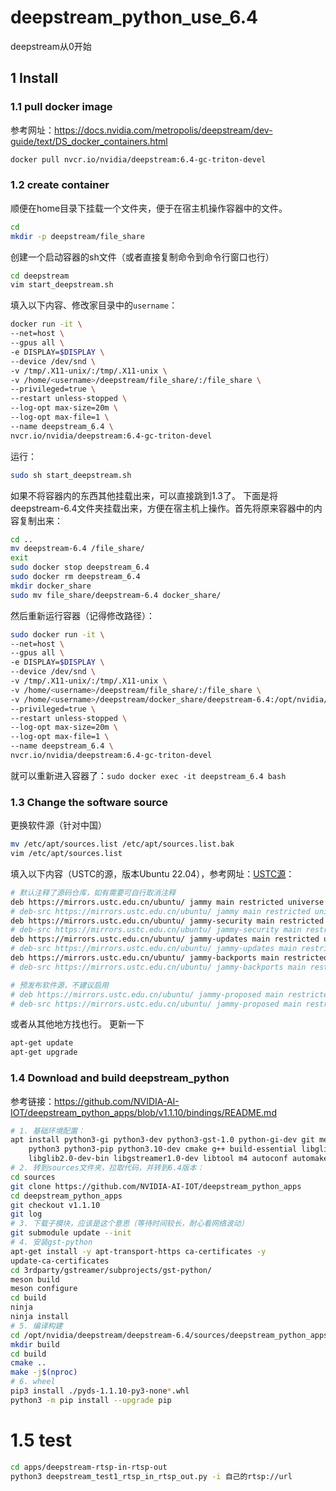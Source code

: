 # deepstream_python_use_6.4

deepstream从0开始

## 1 Install
### 1.1 pull docker image
参考网址：https://docs.nvidia.com/metropolis/deepstream/dev-guide/text/DS_docker_containers.html
```bash
docker pull nvcr.io/nvidia/deepstream:6.4-gc-triton-devel
```
### 1.2 create container
顺便在home目录下挂载一个文件夹，便于在宿主机操作容器中的文件。
``` bash
cd
mkdir -p deepstream/file_share
```

创建一个启动容器的sh文件（或者直接复制命令到命令行窗口也行）
``` bash
cd deepstream
vim start_deepstream.sh
```
填入以下内容、修改家目录中的`username`：
```bash
docker run -it \
--net=host \
--gpus all \
-e DISPLAY=$DISPLAY \
--device /dev/snd \
-v /tmp/.X11-unix/:/tmp/.X11-unix \
-v /home/<username>/deepstream/file_share/:/file_share \
--privileged=true \
--restart unless-stopped \
--log-opt max-size=20m \
--log-opt max-file=1 \
--name deepstream_6.4 \
nvcr.io/nvidia/deepstream:6.4-gc-triton-devel
```
运行：
```bash
sudo sh start_deepstream.sh
```
如果不将容器内的东西其他挂载出来，可以直接跳到1.3了。
下面是将deepstream-6.4文件夹挂载出来，方便在宿主机上操作。首先将原来容器中的内容复制出来：
``` bash
cd ..
mv deepstream-6.4 /file_share/
exit
sudo docker stop deepstream_6.4
sudo docker rm deepstream_6.4
mkdir docker_share
sudo mv file_share/deepstream-6.4 docker_share/
```
然后重新运行容器（记得修改路径）：
``` bash
sudo docker run -it \
--net=host \
--gpus all \
-e DISPLAY=$DISPLAY \
--device /dev/snd \
-v /tmp/.X11-unix/:/tmp/.X11-unix \
-v /home/<username>/deepstream/file_share/:/file_share \
-v /home/<username>/deepstream/docker_share/deepstream-6.4:/opt/nvidia/deepstream/deepstream-6.4 \
--privileged=true \
--restart unless-stopped \
--log-opt max-size=20m \
--log-opt max-file=1 \
--name deepstream_6.4 \
nvcr.io/nvidia/deepstream:6.4-gc-triton-devel
```
就可以重新进入容器了：`sudo docker exec -it deepstream_6.4 bash`
### 1.3 Change the software source
更换软件源（针对中国）
```bash
mv /etc/apt/sources.list /etc/apt/sources.list.bak
vim /etc/apt/sources.list
```
填入以下内容（USTC的源，版本Ubuntu 22.04），参考网址：[USTC源](https://mirrors.ustc.edu.cn/help/ubuntu.html)：
``` bash
# 默认注释了源码仓库，如有需要可自行取消注释
deb https://mirrors.ustc.edu.cn/ubuntu/ jammy main restricted universe multiverse
# deb-src https://mirrors.ustc.edu.cn/ubuntu/ jammy main restricted universe multiverse
deb https://mirrors.ustc.edu.cn/ubuntu/ jammy-security main restricted universe multiverse
# deb-src https://mirrors.ustc.edu.cn/ubuntu/ jammy-security main restricted universe multiverse
deb https://mirrors.ustc.edu.cn/ubuntu/ jammy-updates main restricted universe multiverse
# deb-src https://mirrors.ustc.edu.cn/ubuntu/ jammy-updates main restricted universe multiverse
deb https://mirrors.ustc.edu.cn/ubuntu/ jammy-backports main restricted universe multiverse
# deb-src https://mirrors.ustc.edu.cn/ubuntu/ jammy-backports main restricted universe multiverse

# 预发布软件源，不建议启用
# deb https://mirrors.ustc.edu.cn/ubuntu/ jammy-proposed main restricted universe multiverse
# deb-src https://mirrors.ustc.edu.cn/ubuntu/ jammy-proposed main restricted universe multiverse
```
或者从其他地方找也行。
更新一下
``` bash
apt-get update
apt-get upgrade
```
### 1.4 Download and build deepstream_python
参考链接：https://github.com/NVIDIA-AI-IOT/deepstream_python_apps/blob/v1.1.10/bindings/README.md
```  bash
# 1. 基础环境配置：
apt install python3-gi python3-dev python3-gst-1.0 python-gi-dev git meson \
    python3 python3-pip python3.10-dev cmake g++ build-essential libglib2.0-dev \
    libglib2.0-dev-bin libgstreamer1.0-dev libtool m4 autoconf automake libgirepository1.0-dev libcairo2-dev
# 2. 转到sources文件夹，拉取代码，并转到6.4版本：
cd sources
git clone https://github.com/NVIDIA-AI-IOT/deepstream_python_apps
cd deepstream_python_apps
git checkout v1.1.10
git log
# 3. 下载子模块，应该是这个意思（等待时间较长，耐心看网络波动）
git submodule update --init
# 4. 安装gst-python
apt-get install -y apt-transport-https ca-certificates -y
update-ca-certificates
cd 3rdparty/gstreamer/subprojects/gst-python/
meson build
meson configure
cd build
ninja
ninja install
# 5. 编译构建
cd /opt/nvidia/deepstream/deepstream-6.4/sources/deepstream_python_apps/bindings
mkdir build
cd build
cmake ..
make -j$(nproc)
# 6. wheel
pip3 install ./pyds-1.1.10-py3-none*.whl
python3 -m pip install --upgrade pip
```
# 1.5 test
``` bash
cd apps/deepstream-rtsp-in-rtsp-out
python3 deepstream_test1_rtsp_in_rtsp_out.py -i 自己的rtsp://url
```






